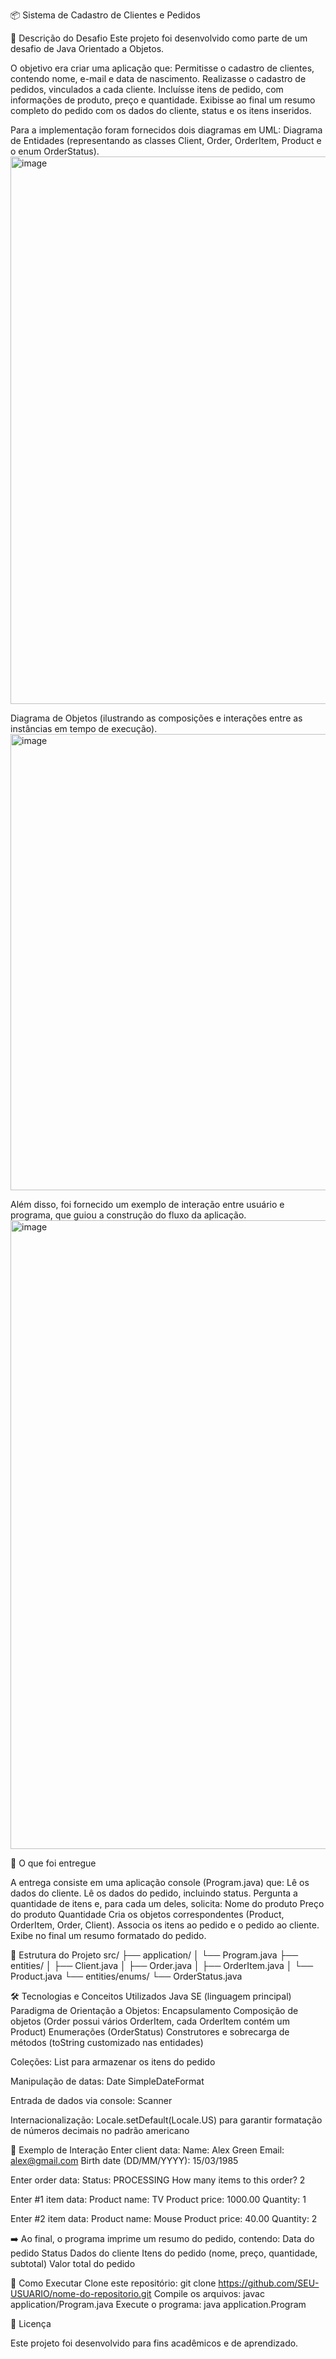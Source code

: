 📦 Sistema de Cadastro de Clientes e Pedidos

📌 Descrição do Desafio
Este projeto foi desenvolvido como parte de um desafio de Java Orientado a Objetos.

O objetivo era criar uma aplicação que:
Permitisse o cadastro de clientes, contendo nome, e-mail e data de nascimento.
Realizasse o cadastro de pedidos, vinculados a cada cliente.
Incluísse itens de pedido, com informações de produto, preço e quantidade.
Exibisse ao final um resumo completo do pedido com os dados do cliente, status e os itens inseridos.

Para a implementação foram fornecidos dois diagramas em UML:
Diagrama de Entidades (representando as classes Client, Order, OrderItem, Product e o enum OrderStatus).
<img width="1919" height="876" alt="image" src="https://github.com/user-attachments/assets/1c4298c1-0b9b-49b2-a5cd-8693b04aa89f" />

Diagrama de Objetos (ilustrando as composições e interações entre as instâncias em tempo de execução).
<img width="1919" height="730" alt="image" src="https://github.com/user-attachments/assets/1393e17c-0f37-47ee-9c80-edc76a4f32eb" />

Além disso, foi fornecido um exemplo de interação entre usuário e programa, que guiou a construção do fluxo da aplicação.
<img width="1182" height="1006" alt="image" src="https://github.com/user-attachments/assets/97a37106-4a24-4f0f-8de2-932b95bd4d0d" />


🚀 O que foi entregue

A entrega consiste em uma aplicação console (Program.java) que:
Lê os dados do cliente.
Lê os dados do pedido, incluindo status.
Pergunta a quantidade de itens e, para cada um deles, solicita:
Nome do produto
Preço do produto
Quantidade
Cria os objetos correspondentes (Product, OrderItem, Order, Client).
Associa os itens ao pedido e o pedido ao cliente.
Exibe no final um resumo formatado do pedido.

📂 Estrutura do Projeto
src/
 ├── application/
 │    └── Program.java
 ├── entities/
 │    ├── Client.java
 │    ├── Order.java
 │    ├── OrderItem.java
 │    └── Product.java
 └── entities/enums/
      └── OrderStatus.java

🛠️ Tecnologias e Conceitos Utilizados
Java SE (linguagem principal)
Paradigma de Orientação a Objetos:
Encapsulamento
Composição de objetos (Order possui vários OrderItem, cada OrderItem contém um Product)
Enumerações (OrderStatus)
Construtores e sobrecarga de métodos (toString customizado nas entidades)

Coleções:
List para armazenar os itens do pedido

Manipulação de datas:
Date
SimpleDateFormat

Entrada de dados via console:
Scanner

Internacionalização:
Locale.setDefault(Locale.US) para garantir formatação de números decimais no padrão americano

📖 Exemplo de Interação
Enter client data:
Name: Alex Green
Email: alex@gmail.com
Birth date (DD/MM/YYYY): 15/03/1985

Enter order data:
Status: PROCESSING
How many items to this order? 2

Enter #1 item data:
Product name: TV
Product price: 1000.00
Quantity: 1

Enter #2 item data:
Product name: Mouse
Product price: 40.00
Quantity: 2


➡️ Ao final, o programa imprime um resumo do pedido, contendo:
Data do pedido
Status
Dados do cliente
Itens do pedido (nome, preço, quantidade, subtotal)
Valor total do pedido

📌 Como Executar
Clone este repositório:
git clone https://github.com/SEU-USUARIO/nome-do-repositorio.git
Compile os arquivos:
javac application/Program.java
Execute o programa:
java application.Program

📜 Licença

Este projeto foi desenvolvido para fins acadêmicos e de aprendizado.

